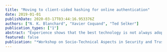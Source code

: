 ```yaml
---
title: "Moving to client-sided hashing for online authentication"
date: 2019-01-01
publishDate: 2020-03-17T03:44:16.953376Z
authors: ["N. K. Blanchard", "Xavier Coquand", "Ted Selker"]
publication_types: ["1"]
abstract: "Experience shows that the best technology is not always adopted. In the security arena no technology has to stand a harder challenge or has higher consequences for changing society by failure than voting technology. Best technology in voting is defined by accuracy, security, and integrity. But trust prescribes what technology we use. In practice, voting technology choices are driven by what people are politically comfortable with or by initiatives administrators can take trying out technology someone has made for them. This paper analyses how this kind of \"trust\" plays out: its influencers and consequences, such as a negative trust-legitimacy-participation- incentive loop. The paper then formalises problems that developers of improved systems face. The analysis is underscored by example, especially drawing from issues faced by a recent experiment on the implementation of multiple voting systems in parallel."
featured: false
publication: "*Workshop on Socio-Technical Aspects in Security and Trust -- STAST*"
---
```


